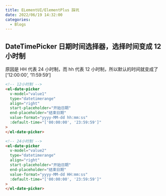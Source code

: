 ```yaml
---
title: ELementUI/ElementPlus 踩坑
date: 2022/06/19 14:32:00
categories:
  - Blogs
---
```


## DateTimePicker 日期时间选择器，选择时间变成 12 小时制

原因是 HH 代表 24 小时制，而 hh 代表 12 小时制，所以默认的时间就变成了[‘12:00:00’, ‘11:59:59’]

```html
<!-- 12小时制 -->
<el-date-picker
  v-model="value1"
  type="datetimerange"
  align="right"
  start-placeholder="开始日期"
  end-placeholder="结束日期"
  value-format="yyyy-MM-dd hh:mm:ss"
  :default-time="['00:00:00', '23:59:59']"
>
</el-date-picker>
```

```html
<!-- 24小时制 -->
<el-date-picker
  v-model="value2"
  type="datetimerange"
  align="right"
  start-placeholder="开始日期"
  end-placeholder="结束日期"
  value-format="yyyy-MM-dd HH:mm:ss"
  :default-time="['00:00:00', '23:59:59']"
>
</el-date-picker>
```
